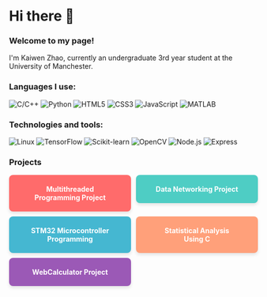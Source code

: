 # Hi there 👋 

### Welcome to my page!  
I'm Kaiwen Zhao, currently an undergraduate 3rd year student at the University of Manchester.

### Languages I use:
![C/C++](https://img.shields.io/badge/-C/C++-00599C?logo=c%2B%2B&logoColor=white)
![Python](https://img.shields.io/badge/-Python-3776AB?logo=python&logoColor=white)
![HTML5](https://img.shields.io/badge/-HTML5-E34F26?logo=html5&logoColor=white)
![CSS3](https://img.shields.io/badge/-CSS-1572B6?logo=css3&logoColor=white)
![JavaScript](https://img.shields.io/badge/-JavaScript-F7DF1E?logo=javascript&logoColor=black)
![MATLAB](https://img.shields.io/badge/-MATLAB-0076A8?logo=mathworks&logoColor=white)

### Technologies and tools:
![Linux](https://img.shields.io/badge/-Linux-FCC624?logo=linux&logoColor=black)
![TensorFlow](https://img.shields.io/badge/-TensorFlow-FF6F00?logo=tensorflow&logoColor=white)
![Scikit-learn](https://img.shields.io/badge/-Scikit--learn-F7931E?logo=scikit-learn&logoColor=white)
![OpenCV](https://img.shields.io/badge/-OpenCV-5C3EE8?logo=opencv&logoColor=white)
![Node.js](https://img.shields.io/badge/-Node.js-339933?logo=node.js&logoColor=white)
![Express](https://img.shields.io/badge/-Express-000?logo=express&logoColor=white)  


### Projects

<div style="display: flex; flex-direction: column; gap: 10px; width: 100%;">
  <!-- Row 1 -->
  <div style="display: flex; gap: 10px; width: 100%;">
    <a href="https://github.com/ZKW0001/Multithreaded_Programming_Project" style="text-decoration: none; width: 50%;">
      <div style="background-color: #FF6B6B; padding: 20px 40px; border-radius: 8px; text-align: left; color: white; font-weight: bold; box-shadow: 0 4px 6px rgba(0,0,0,0.1);">
        <span style="display: inline-block; text-align: center; width: 100%;">Multithreaded Programming Project</span>
      </div>
    </a>
    <a href="https://github.com/ZKW0001/Data_networking_project" style="text-decoration: none; width: 50%;">
      <div style="background-color: #4ECDC4; padding: 20px 40px; border-radius: 8px; text-align: left; color: white; font-weight: bold; box-shadow: 0 4px 6px rgba(0,0,0,0.1);">
        <span style="display: inline-block; text-align: center; width: 100%;">Data Networking Project</span>
      </div>
    </a>
  </div>

  <!-- Row 2 -->
  <div style="display: flex; gap: 10px; width: 100%;">
    <a href="https://github.com/ZKW0001/STM32_microcontroller_programming" style="text-decoration: none; width: 50%;">
      <div style="background-color: #45B7D1; padding: 20px 40px; border-radius: 8px; text-align: left; color: white; font-weight: bold; box-shadow: 0 4px 6px rgba(0,0,0,0.1);">
        <span style="display: inline-block; text-align: center; width: 100%;">STM32 Microcontroller Programming</span>
      </div>
    </a>
    <a href="https://github.com/ZKW0001/Statistical_Analysis_Using_C_on_Engineering_Datasets" style="text-decoration: none; width: 50%;">
      <div style="background-color: #FFA07A; padding: 20px 40px; border-radius: 8px; text-align: left; color: white; font-weight: bold; box-shadow: 0 4px 6px rgba(0,0,0,0.1);">
        <span style="display: inline-block; text-align: center; width: 100%;">Statistical Analysis Using C</span>
      </div>
    </a>
  </div>

  <!-- Row 3 -->
  <div style="display: flex; gap: 10px; width: 100%;">
    <a href="https://github.com/ZKW0001/WebCalculator_Project" style="text-decoration: none; width: 50%;">
      <div style="background-color: #9B59B6; padding: 20px 40px; border-radius: 8px; text-align: left; color: white; font-weight: bold; box-shadow: 0 4px 6px rgba(0,0,0,0.1);">
        <span style="display: inline-block; text-align: center; width: 100%;">WebCalculator Project</span>
      </div>
    </a>
    <div style="width: 50%;"></div> <!-- Empty div to maintain layout -->
  </div>
</div>


<!-- ### Open source projects
⚡<a href="https://github.com/ZKW0001/yolov8_video_detection" target="_blank" style="vertical-align: middle;"><img src="https://img.shields.io/badge/Yolov8%20video%20detection%20project-pink?style=for-the-badge" /></a>

⚡<a href="https://github.com/ZKW0001/WebCalculator_project" target="_blank" style="vertical-align: middle;"><img src="https://img.shields.io/badge/WebCalculator_project-blue?style=for-the-badge" /></a>

⚡<a href="https://github.com/ZKW0001/quantum-circuit-notes" target="_blank" style="vertical-align: middle;"><img src="https://img.shields.io/badge/Quantum%20circuit%20study%20notes-green?style=for-the-badge" /></a>  -->




<!--
**ZKW0001/ZKW0001** is a ✨ _special_ ✨ repository because its `README.md` (this file) appears on your GitHub profile.

Here are some ideas to get you started:

- 🔭 I’m currently working on ...
- 🌱 I’m currently learning ...
- 👯 I’m looking to collaborate on ...
- 🤔 I’m looking for help with ...
- 💬 Ask me about ...
- 📫 How to reach me: ...
- 😄 Pronouns: ...
- ⚡ Fun fact: ...
-->
